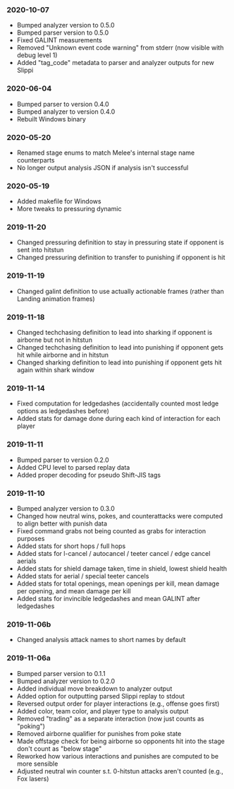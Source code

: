 ### 2020-10-07
  * Bumped analyzer version to 0.5.0
  * Bumped parser version to 0.5.0
  * Fixed GALINT measurements
  * Removed "Unknown event code warning" from stderr (now visible with debug level 1)
  * Added "tag_code" metadata to parser and analyzer outputs for new Slippi

### 2020-06-04
  * Bumped parser to version 0.4.0
  * Bumped analyzer to version 0.4.0
  * Rebuilt Windows binary

### 2020-05-20
  * Renamed stage enums to match Melee's internal stage name counterparts
  * No longer output analysis JSON if analysis isn't successful

### 2020-05-19
  * Added makefile for Windows
  * More tweaks to pressuring dynamic

### 2019-11-20
  * Changed pressuring definition to stay in pressuring state if opponent is sent into hitstun
  * Changed pressuring definition to transfer to punishing if opponent is hit

### 2019-11-19
  * Changed galint definition to use actually actionable frames (rather than Landing animation frames)

### 2019-11-18
  * Changed techchasing definition to lead into sharking if opponent is airborne but not in hitstun
  * Changed techchasing definition to lead into punishing if opponent gets hit while airborne and in hitstun
  * Changed sharking definition to lead into punishing if opponent gets hit again within shark window

### 2019-11-14
  * Fixed computation for ledgedashes (accidentally counted most ledge options as ledgedashes before)
  * Added stats for damage done during each kind of interaction for each player

### 2019-11-11
  * Bumped parser to version 0.2.0
  * Added CPU level to parsed replay data
  * Added proper decoding for pseudo Shift-JIS tags

### 2019-11-10
  * Bumped analyzer version to 0.3.0
  * Changed how neutral wins, pokes, and counterattacks were computed to align better with punish data
  * Fixed command grabs not being counted as grabs for interaction purposes
  * Added stats for short hops / full hops
  * Added stats for l-cancel / autocancel / teeter cancel / edge cancel aerials
  * Added stats for shield damage taken, time in shield, lowest shield health
  * Added stats for aerial / special teeter cancels
  * Added stats for total openings, mean openings per kill, mean damage per opening, and mean damage per kill
  * Added stats for invincible ledgedashes and mean GALINT after ledgedashes

### 2019-11-06b
  * Changed analysis attack names to short names by default

### 2019-11-06a
  * Bumped parser version to 0.1.1
  * Bumped analyzer version to 0.2.0
  * Added individual move breakdown to analyzer output
  * Added option for outputting parsed Slippi replay to stdout
  * Reversed output order for player interactions (e.g., offense goes first)
  * Added color, team color, and player type to analysis output
  * Removed "trading" as a separate interaction (now just counts as "poking")
  * Removed airborne qualifier for punishes from poke state
  * Made offstage check for being airborne so opponents hit into the stage don't count as "below stage"
  * Reworked how various interactions and punishes are computed to be more sensible
  * Adjusted neutral win counter s.t. 0-hitstun attacks aren't counted (e.g., Fox lasers)
